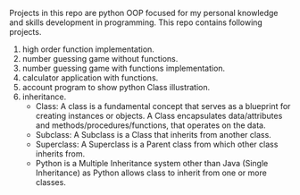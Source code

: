 Projects in this repo are python OOP focused for my personal knowledge and skills development in programming. This repo contains following projects. 

1. high order function implementation.
2. number guessing game without functions.
3. number guessing game with functions implementation.
4. calculator application with functions.
5. account program to show python Class illustration.
5. inheritance.
    - Class: A class is a fundamental concept that serves as a blueprint for creating instances or objects. A Class encapsulates data/attributes and methods/procedures/functions, that operates on the data. 
    - Subclass: A Subclass is a Class that inherits from another class. 
    - Superclass: A Superclass is a Parent class from which other class inherits from.
    - Python is a Multiple Inheritance system other than Java (Single Inheritance) as Python allows class to inherit from one or more classes. 
